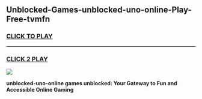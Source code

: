
## Unblocked-Games-unblocked-uno-online-Play-Free-tvmfn
<h3>
<a href="https://premium76.site?title=unblocked-uno-online&ref=10A">CLICK TO PLAY</a></h3>
<hr>

<h3>
<a href="https://premium76.site?title=unblocked-uno-online&ref=10A">CLICK 2 PLAY</a>
  
</h3>

<a href="https://premium76.site?title=unblocked-uno-online&ref=10A"><img src="https://clearcache.store/games.png"></a>


**unblocked-uno-online games unblocked: Your Gateway to Fun and Accessible Online Gaming**
